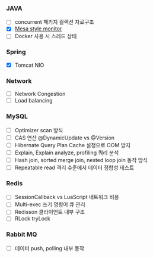 ### JAVA
- [ ] concurrent 패키지 컬렉션 자료구조
- [X] [Mesa style monitor](https://github.com/CS-tech-study/docs/blob/main/java/monitor.md)
- [ ] Docker 사용 시 스레드 상태

### Spring
- [X] Tomcat NIO

### Network
- [ ] Network Congestion
- [ ] Load balancing

### MySQL
- [ ] Optimizer scan 방식
- [ ] CAS 연산 @DynamicUpdate vs @Version
- [ ] Hibernate Query Plan Cache 설정으로 OOM 방지
- [ ] Explain, Explain analyze, profiling 쿼리 분석
- [ ] Hash join, sorted merge join, nested loop join 동작 방식
- [ ] Repeatable read 격리 수준에서 데이터 정합성 테스트

### Redis
- [ ] SessionCallback vs LuaScript 네트워크 비용
- [ ] Multi-exec 쓰기 명령어 큐 관리
- [ ] Redisson 클라이언트 내부 구조
- [ ] RLock tryLock

### Rabbit MQ
- [ ] 데이터 push, polling 내부 동작